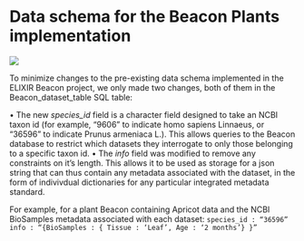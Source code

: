 # **Data schema for the Beacon Plants implementation**

![](https://github.com/ga4gh-beacon/beacon-elixir/blob/beacon_plant_prototype/Beacon_data_schema.png)

To minimize changes to the pre-existing data schema implemented in the ELIXIR Beacon project, we only made two changes, both of them in the Beacon_dataset_table SQL table:

• The new *species_id* field is a character field designed to take an NCBI taxon id (for example, “9606” to indicate homo sapiens Linnaeus, or “36596” to indicate Prunus armeniaca L.). This allows queries to the Beacon database to restrict which datasets they interrogate to only those belonging to a specific taxon id.
• The *info* field was modified to remove any constraints on it’s length. This allows it to be used as storage for a json string that can thus contain any metadata associated with the dataset, in the form of indivivdual dictionaries for any particular integrated metadata standard.

For example, for a plant Beacon containing Apricot data and the NCBI BioSamples metadata associated with each dataset:
`species_id : “36596”
info : “{BioSamples : { Tissue : ‘Leaf’, Age : ‘2 months’} }”
`
